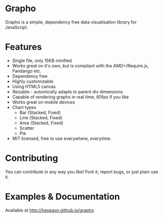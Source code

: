 Grapho
======

Grapho is a simple, dependency free data visualisation library for JavaScript.

Features
======
  * Single file, only 15KB minified
  * Works great on it's own, but is compilant with the AMD+/Require.js, Fandango etc.
  * Dependency free
  * Highly customizable
  * Using HTML5 canvas
  * Reizable - automically adapts to parent div dimensions
  * Capable of rendering graphs in real time, 60fps if you like
  * Works great on mobile devices
  * Chart types
    * Bar (Stacked, Fixed)
    * Line (Stacked, Fixed)
    * Area (Stacked, Fixed)
    * Scatter
    * Pie
  * MIT licensed, free to use everywhere, everytime.

Contributing
======
You can contribute in any way you like! Fork it, report bugs, or just plain use it.

Examples & Documentation
======
Available at http://hexagon.github.io/grapho
